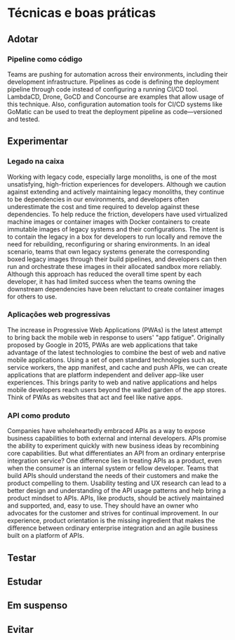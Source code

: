 Técnicas e boas práticas
========================


Adotar
------

### Pipeline como código

Teams are pushing for automation across their environments, including their development infrastructure. Pipelines as code is defining the deployment pipeline through code instead of configuring a running CI/CD tool. LambdaCD, Drone, GoCD and Concourse are examples that allow usage of this technique. Also, configuration automation tools for CI/CD systems like GoMatic can be used to treat the deployment pipeline as code—versioned and tested.


Experimentar
------------

### Legado na caixa

Working with legacy code, especially large monoliths, is one of the most unsatisfying, high-friction experiences for developers. Although we caution against extending and actively maintaining legacy monoliths, they continue to be dependencies in our environments, and developers often underestimate the cost and time required to develop against these dependencies. To help reduce the friction, developers have used virtualized machine images or container images with Docker containers to create immutable images of legacy systems and their configurations. The intent is to contain the legacy in a box for developers to run locally and remove the need for rebuilding, reconfiguring or sharing environments. In an ideal scenario, teams that own legacy systems generate the corresponding boxed legacy images through their build pipelines, and developers can then run and orchestrate these images in their allocated sandbox more reliably. Although this approach has reduced the overall time spent by each developer, it has had limited success when the teams owning the downstream dependencies have been reluctant to create container images for others to use.


### Aplicações web progressivas 

The increase in Progressive Web Applications (PWAs) is the latest attempt to bring back the mobile web in response to users' "app fatigue". Originally proposed by Google in 2015, PWAs are web applications that take advantage of the latest technologies to combine the best of web and native mobile applications. Using a set of open standard technologies such as, service workers, the app manifest, and cache and push APIs, we can create applications that are platform independent and deliver app-like user experiences. This brings parity to web and native applications and helps mobile developers reach users beyond the walled garden of the app stores. Think of PWAs as websites that act and feel like native apps.


### API como produto

Companies have wholeheartedly embraced APIs as a way to expose business capabilities to both external and internal developers. APIs promise the ability to experiment quickly with new business ideas by recombining core capabilities. But what differentiates an API from an ordinary enterprise integration service? One difference lies in treating APIs as a product, even when the consumer is an internal system or fellow developer. Teams that build APIs should understand the needs of their customers and make the product compelling to them. Usability testing and UX research can lead to a better design and understanding of the API usage patterns and help bring a product mindset to APIs. APIs, like products, should be actively maintained and supported, and, easy to use. They should have an owner who advocates for the customer and strives for continual improvement. In our experience, product orientation is the missing ingredient that makes the difference between ordinary enterprise integration and an agile business built on a platform of APIs.


Testar
------


Estudar
-------

Em suspenso
-----------

Evitar
------
